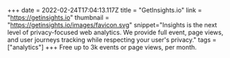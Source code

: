 +++
date = 2022-02-24T17:04:13.117Z
title = "GetInsights.io"
link = "https://getinsights.io"
thumbnail = "https://getinsights.io/images/favicon.svg"
snippet="Insights is the next level of privacy-focused web analytics. We provide full event, page views, and user journeys tracking while respecting your user's privacy."
tags = ["analytics"]
+++
Free up to 3k events or page views, per month.
